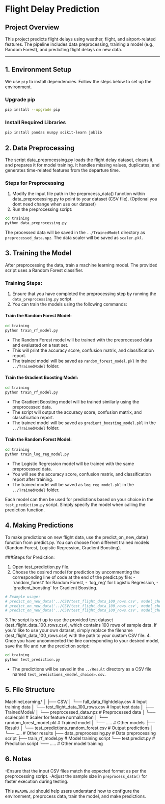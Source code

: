# **Flight Delay Prediction**

## **Project Overview**
This project predicts flight delays using weather, flight, and airport-related features. The pipeline includes data preprocessing, training a model (e.g., Random Forest), and predicting flight delays on new data.

---

## **1. Environment Setup**

We use `pip` to install dependencies. Follow the steps below to set up the environment.

### Upgrade pip
```bash 
pip install --upgrade pip
```

### Install Required Libraries
```bash
pip install pandas numpy scikit-learn joblib
```
## **2. Data Preprocessing**
The script data_preprocessing.py loads the flight delay dataset, cleans it, and prepares it for model training. It handles missing values, duplicates, and generates time-related features from the departure time.

### Steps for Preprocessing
1. Modify the input file path in the preprocess_data() function within data_preprocessing.py to point to your dataset (CSV file). (Optional you dont need change when use our dataset)
2. Run the preprocessing script:
```bash
cd training
python data_preprocessing.py 
```
The processed data will be saved in the `../TrainedModel` directory as `preprocessed_data.npz`.
The data scaler will be saved as `scaler.pkl`.

## **3. Training the Model**
After preprocessing the data, train a machine learning model. The provided script uses a Random Forest classifier.

### Training Steps:
1. Ensure that you have completed the preprocessing step by running the `data_preprocessing.py` script.
2. You can train the models using the following commands:

#### Train the Random Forest Model:
```bash
cd training
python train_rf_model.py
```
- The Random Forest model will be trained with the preprocessed data and evaluated on a test set.
- This will print the accuracy score, confusion matrix, and classification report.
- The trained model will be saved as `random_forest_model.pkl` in the `../TrainedModel` folder.

#### Train the Gradient Boosting Model:
```bash
cd training
python train_rf_model.py
```
- The Gradient Boosting model will be trained similarly using the preprocessed data.
- The script will output the accuracy score, confusion matrix, and classification report.
- The trained model will be saved as `gradient_boosting_model.pkl` in the `../TrainedModel` folder.

#### Train the Random Forest Model:
```bash
cd training
python train_log_reg_model.py
```
- The Logistic Regression model will be trained with the same preprocessed data.
- You will see the accuracy score, confusion matrix, and classification report after training.
- The trained model will be saved as `log_reg_model.pkl` in the `../TrainedModel` folder.

Each model can then be used for predictions based on your choice in the `test_prediction.py` script. Simply specify the model when calling the prediction function.

## **4. Making Predictions**
To make predictions on new flight data, use the predict_on_new_data() function from predict.py. You can choose from different trained models (Random Forest, Logistic Regression, Gradient Boosting).

###Steps for Prediction:
1. Open test_prediction.py file.
2. Choose the desired model for prediction by uncommenting the corresponding line of code at the end of the predict.py file:
        - 'random_forest' for Random Forest,
        - 'log_reg' for Logistic Regression,
        - 'gradient_boosting' for Gradient Boosting.
```bash
# Example usage:
# predict_on_new_data('../CSV/test_flight_data_100_rows.csv', model_choice='random_forest')
# predict_on_new_data('../CSV/test_flight_data_100_rows.csv', model_choice='log_reg')
# predict_on_new_data('../CSV/test_flight_data_100_rows.csv', model_choice='gradient_boosting')
```
3.The script is set up to use the provided test dataset (test_flight_data_100_rows.csv), which contains 100 rows of sample data. If you'd like to use your own dataset, simply replace the filename (test_flight_data_100_rows.csv) with the path to your custom CSV file.
4. Once you have uncommented the line corresponding to your desired model, save the file and run the prediction script:
```bash
cd training
python test_prediction.py
```
- The predictions will be saved in the `../Result` directory as a CSV file named `test_predictions_<model_choice>.csv`.

## **5. File Structure**
MachineLearning/
│
├── CSV/
│   └── full_data_flightdelay.csv         # Input training data
│   └── test_flight_data_100_rows.csv     # Input test data
│
├── TrainedModel/
│   └── preprocessed_data.npz             # Preprocessed data
│   └── scaler.pkl                        # Scaler for feature normalization
│   └── random_forest_model.pkl           # Trained model
│   └── .....                             # Other models
├── Result/
│   └── test_predictions_random_forest.csv # Output predictions
│   └── .....                              # Other results
├── data_preprocessing.py                  # Data preprocessing script
├── train_rf_model.py                      # Model training script
└── test.predict.py                        # Prediction script
└──  .....                                 # Other model training

## **6. Notes**
-Ensure that the input CSV files match the expected format as per the preprocessing script.
-Adjust the sample size in `preprocess_data()` for faster execution during testing.


This `README.md` should help users understand how to configure the environment, preprocess data, train the model, and make predictions.
